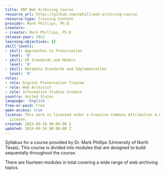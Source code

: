 ```yaml
---
title: UNT Web Archiving Course
resource_url: https://github.com/vphill/web-archiving-course
resource-type: Training Content
provider: Mark Phillips, Ph.D.
creators:
- creator: Mark Phillips, Ph.D.
release-year: 2022
learning-objectives: []
skill-levels:
- skill: Approaches to Preservation
  level: '0'
- skill: DP Standards and Models
  level: '0'
- skill: Metadata Standards and Implementation
  level: '0'
roles:
- role: Digital Preservation Trainee
- role: Web Archivist
- role: Information Studies Student
country: United States
language: 'English '
free-or-paid: Free
open-access: true
licence: This work is licensed under a Creative Commons Attribution 4.0 International
  License.
created: 2024-09-16 00:00:00 Z
updated: 2024-09-16 00:00:00 Z
---
```


Syllabus for a course provided by Dr. Mark Phillips (University of North Texas). This course is divided into modules that are designed to build sequentally throughout the course.

There are fourteen modules in total covering a wide range of web archiving topics.
